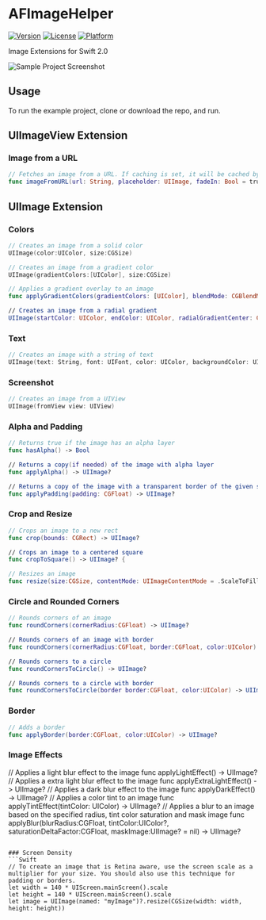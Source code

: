 # AFImageHelper

[![Version](https://img.shields.io/cocoapods/v/AFImageHelper.svg?style=flat)](http://cocoapods.org/pods/AFImageHelper)
[![License](https://img.shields.io/cocoapods/l/AFImageHelper.svg?style=flat)](http://cocoapods.org/pods/AFImageHelper)
[![Platform](https://img.shields.io/cocoapods/p/AFImageHelper.svg?style=flat)](http://cocoapods.org/pods/AFImageHelper)

Image Extensions for Swift 2.0


![Sample Project Screenshot](https://raw.githubusercontent.com/melvitax/AFImageHelper/master/Screenshot.png?raw=true "Sample Project Screenshot")

## Usage

To run the example project, clone or download the repo, and run.


## UIImageView Extension


### Image from a URL
```Swift
// Fetches an image from a URL. If caching is set, it will be cached by NSCache for future queries. The cached image is returned if available, otherise the placeholder is set. When the image is returned, the closure gets called.
func imageFromURL(url: String, placeholder: UIImage, fadeIn: Bool = true, closure: ((image: UIImage?)

```

## UIImage Extension

### Colors
```Swift
// Creates an image from a solid color
UIImage(color:UIColor, size:CGSize)

// Creates an image from a gradient color
UIImage(gradientColors:[UIColor], size:CGSize) 

// Applies a gradient overlay to an image
func applyGradientColors(gradientColors: [UIColor], blendMode: CGBlendMode) -> UIImage 

// Creates an image from a radial gradient
UIImage(startColor: UIColor, endColor: UIColor, radialGradientCenter: CGPoint, radius:Float, size:CGSize)

```

### Text
```Swift
// Creates an image with a string of text
UIImage(text: String, font: UIFont, color: UIColor, backgroundColor: UIColor, size:CGSize, offset: CGPoint)

```

### Screenshot
```Swift
// Creates an image from a UIView 
UIImage(fromView view: UIView)

```


### Alpha and Padding
```Swift
// Returns true if the image has an alpha layer
func hasAlpha() -> Bool

// Returns a copy(if needed) of the image with alpha layer 
func applyAlpha() -> UIImage? 

// Returns a copy of the image with a transparent border of the given size added around its edges
func applyPadding(padding: CGFloat) -> UIImage?

```

### Crop and Resize
```Swift
// Crops an image to a new rect
func crop(bounds: CGRect) -> UIImage?

// Crops an image to a centered square
func cropToSquare() -> UIImage? {

// Resizes an image
func resize(size:CGSize, contentMode: UIImageContentMode = .ScaleToFill) -> UIImage? 

```

### Circle and Rounded Corners
```Swift
// Rounds corners of an image
func roundCorners(cornerRadius:CGFloat) -> UIImage?

// Rounds corners of an image with border
func roundCorners(cornerRadius:CGFloat, border:CGFloat, color:UIColor) -> UIImage?

// Rounds corners to a circle
func roundCornersToCircle() -> UIImage?

// Rounds corners to a circle with border
func roundCornersToCircle(border border:CGFloat, color:UIColor) -> UIImage?

```

### Border
```Swift
// Adds a border
func applyBorder(border:CGFloat, color:UIColor) -> UIImage?

```

### Image Effects

// Applies a light blur effect to the image
func applyLightEffect() -> UIImage? 
// Applies a extra light blur effect to the image
func applyExtraLightEffect() -> UIImage? 
// Applies a dark blur effect to the image
func applyDarkEffect() -> UIImage? 
// Applies a color tint to an image
func applyTintEffect(tintColor: UIColor) -> UIImage? 
// Applies a blur to an image based on the specified radius, tint color saturation and mask image
func applyBlur(blurRadius:CGFloat, tintColor:UIColor?, saturationDeltaFactor:CGFloat, maskImage:UIImage? = nil) -> UIImage? 

```

### Screen Density
```Swift
// To create an image that is Retina aware, use the screen scale as a multiplier for your size. You should also use this technique for padding or borders.
let width = 140 * UIScreen.mainScreen().scale
let height = 140 * UIScreen.mainScreen().scale
let image = UIImage(named: "myImage")?.resize(CGSize(width: width, height: height))

```